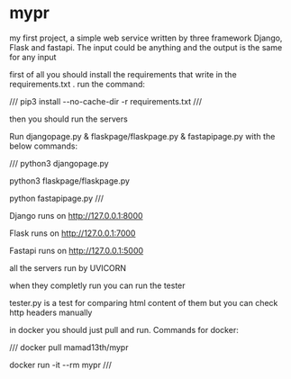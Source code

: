 # mypr
my first project, a simple web service written by three framework Django, Flask and fastapi. The input could be anything and the output is the same for any input

first of all you should install the requirements that write in the requirements.txt . run the command:


///  pip3 install --no-cache-dir -r requirements.txt ///


then you should run the servers 

Run djangopage.py & flaskpage/flaskpage.py & fastapipage.py with the below commands:


///
python3 djangopage.py

python3 flaskpage/flaskpage.py 

python fastapipage.py
///


Django runs on http://127.0.0.1:8000

Flask runs on http://127.0.0.1:7000

Fastapi runs on http://127.0.0.1:5000

all the servers run by UVICORN

when they completly run you can run the tester

tester.py is a test for comparing html content of them but you can check http headers manually 

in docker you should just pull and run. Commands for docker:

///
docker pull mamad13th/mypr

docker run -it --rm mypr
///
